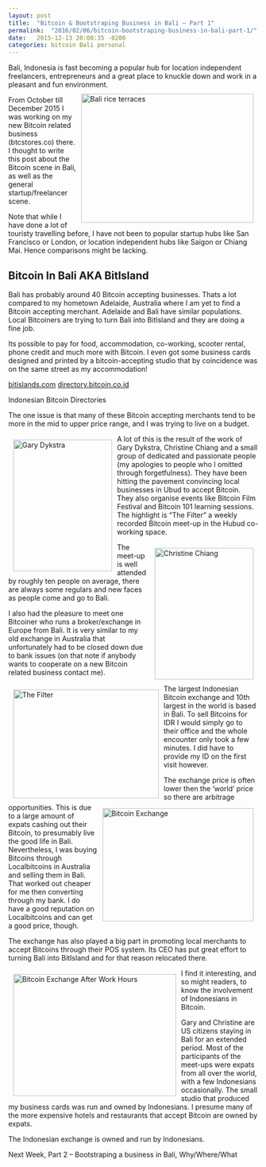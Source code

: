 ```yaml
---
layout: post
title:  "Bitcoin & Bootstraping Business in Bali – Part 1"
permalink:  "2016/02/06/bitcoin-bootstraping-business-in-bali-part-1/"
date:   2015-12-13 20:08:35 -0200
categories: bitcoin Bali personal
---
```


Bali, Indonesia is fast becoming a popular hub for location independent freelancers, entrepreneurs and a great place to knuckle down and work in a pleasant and fun environment.
<img src="{{site.baseurl}}/assets/images/bali-1-a.png" alt="Bali rice terraces" style="float:right;padding:10px;" width="347" height="260"/>

From October till December 2015 I was working on my new Bitcoin related business (btcstores.co) there. I thought to write this post about the Bitcoin scene in Bali, as well as the general startup/freelancer scene.

Note that while I have done a lot of touristy travelling before, I have not been to popular startup hubs like San Francisco or London, or location independent hubs like Saigon or Chiang Mai. Hence comparisons might be lacking.

<h2>Bitcoin In Bali AKA BitIsland</h2>

Bali has probably around 40 Bitcoin accepting businesses. Thats a lot compared to my hometown Adelaide, Australia where I am yet to find a Bitcoin accepting merchant. Adelaide and Bali have similar populations. Local Bitcoiners are trying to turn Bali into BitIsland and they are doing a fine job.

Its possible to pay for food, accommodation, co-working, scooter rental, phone credit and much more with Bitcoin. I even got some business cards designed and printed by a bitcoin-accepting studio that by coincidence was on the same street as my accommodation!

<a href="http://bitislands.com/">bitislands.com</a>
<a href="http://directory.bitcoin.co.id/">directory.bitcoin.co.id</a>

Indonesian Bitcoin Directories

The one issue is that many of these Bitcoin accepting merchants tend to be more in the mid to upper price range, and I was trying to live on a budget.

<img src="{{site.baseurl}}/assets/images/bali-1-b.png" alt="Gary Dykstra" style="float:left; padding:10px;" width="199" height="265"/>

A lot of this is the result of the work of Gary Dykstra, Christine Chiang and a small group of dedicated and passionate people (my apologies to people who I omitted through forgetfulness). They have been hitting the pavement convincing local businesses in Ubud to accept Bitcoin. They also organise events like Bitcoin Film Festival and Bitcoin 101 learning sessions. The highlight is “The Filter” a weekly recorded Bitcoin meet-up in the Hubud co-working space.

<img src="{{site.baseurl}}/assets/images/bali-1-c.png" alt="Christine Chiang" style="float:right;padding:10px;" width="199" height="265"/>

The meet-up is well attended by roughly ten people on average, there are always some regulars and new faces as people come and go to Bali.

I also had the pleasure to meet one Bitcoiner who runs a broker/exchange in Europe from Bali. It is very similar to my old exchange in Australia that unfortunately had to be closed down due to bank issues (on that note if anybody wants to cooperate on a new Bitcoin related business contact me).

<img src="{{site.baseurl}}/assets/images/bali-1-d.png" alt="The Filter" style="float:left;padding:10px;" width="293" height="219"/>

The largest Indonesian Bitcoin exchange and 10th largest in the world is based in Bali. To sell Bitcoins for IDR I would simply go to their office and the whole encounter only took a few minutes. I did have to provide my ID on the first visit however.

<img src="{{site.baseurl}}/assets/images/bali-1-e.png" alt="Bitcoin Exchange" style="float:right;padding:10px;" width="304" height="228"/>

The exchange price is often lower then the ‘world’ price so there are arbitrage opportunities. This is due to a large amount of expats cashing out their Bitcoin, to presumably live the good life in Bali. Nevertheless, I was buying Bitcoins through Localbitcoins in Australia and selling them in Bali. That worked out cheaper for me then converting through my bank. I do have a good reputation on Localbitcoins and can get a good price, though.

The exchange has also played a big part in promoting local merchants to accept Bitcoins through their POS system. Its CEO has put great effort to turning Bali into BitIsland and for that reason relocated there.

<img src="{{site.baseurl}}/assets/images/bali-1-f.png" alt="Bitcoin Exchange After Work Hours" style="float:left;padding:10px;" width="328" height="246"/>

I find it interesting, and so might readers, to know the involvement of Indonesians in Bitcoin.

Gary and Christine are US citizens staying in Bali for an extended period. Most of the participants of the meet-ups were expats from all over the world, with a few Indonesians occasionally. The small studio that produced my business cards was run and owned by Indonesians. I presume many of the more expensive hotels and restaurants that accept Bitcoin are owned by expats.

The Indonesian exchange is owned and run by Indonesians.



Next Week, Part 2 – Bootstraping a business in Bali, Why/Where/What
